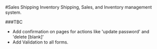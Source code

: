#Sales Shipping Inventory
Shipping, Sales, and Inventory management system.

###TBC
- Add confirmation on pages for actions like 'update password' and 'delete [blank]'
- Add Validation to all forms.
